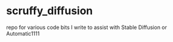 # scruffy_diffusion
repo for various code bits I write to assist with Stable Diffusion or Automatic1111
